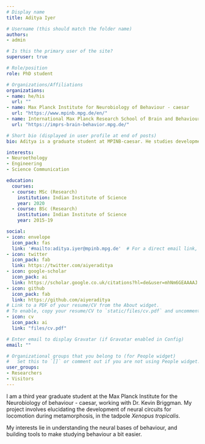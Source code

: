 ```yaml
---
# Display name
title: Aditya Iyer

# Username (this should match the folder name)
authors:
- admin

# Is this the primary user of the site?
superuser: true

# Role/position
role: PhD student

# Organizations/Affiliations
organizations:
- name: he/his
  url: ""
- name: Max Planck Institute for Neurobiology of Behaviour - caesar
  url: "https://www.mpinb.mpg.de/en/"
- name: International Max Planck Research School of Brain and Behaviour
  url: "https://imprs-brain-behavior.mpg.de/"

# Short bio (displayed in user profile at end of posts)
bio: Aditya is a graduate student at MPINB-caesar. He studies development of locomotion during metamorphosis in the western clawed frog

interests:
- Neuroethology
- Engineering
- Science Communication

education:
  courses:
  - course: MSc (Research)
    institution: Indian Institute of Science
    year: 2020
  - course: BSc (Research)
    institution: Indian Institute of Science
    year: 2015-19

social:
- icon: envelope
  icon_pack: fas
  link: '#mailto:aditya.iyer@mpinb.mpg.de'  # For a direct email link, use "mailto:test@example.org".
- icon: twitter
  icon_pack: fab
  link: https://twitter.com/aiyeraditya
- icon: google-scholar
  icon_pack: ai
  link: https://scholar.google.co.uk/citations?hl=de&user=mhNm6GEAAAAJ
- icon: github
  icon_pack: fab
  link: https://github.com/aiyeraditya
# Link to a PDF of your resume/CV from the About widget.
# To enable, copy your resume/CV to `static/files/cv.pdf` and uncomment the lines below.
- icon: cv
  icon_pack: ai
  link: "files/cv.pdf"

# Enter email to display Gravatar (if Gravatar enabled in Config)
email: ""

# Organizational groups that you belong to (for People widget)
#   Set this to `[]` or comment out if you are not using People widget.
user_groups:
- Researchers
- Visitors
---
```


I am a third year graduate student at the Max Planck Institute for the Neurobiology of behaviour - caesar, working with Dr. Kevin Briggman. My project involves elucidating the development of neural circuits for locomotion during metamorphosis, in the tadpole _Xenopus tropicalis_.

My interests lie in understanding the neural bases of behaviour, and building tools to make studying behaviour a bit easier.